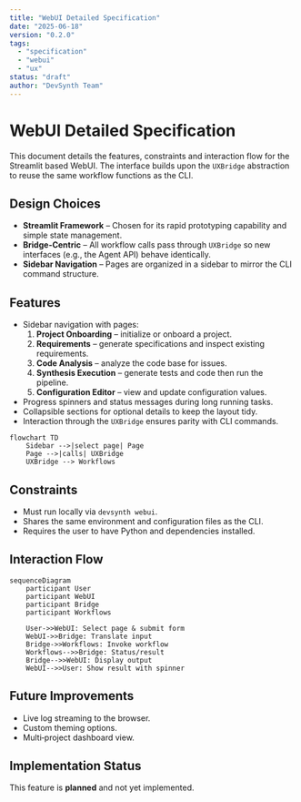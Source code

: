 ```yaml
---
title: "WebUI Detailed Specification"
date: "2025-06-18"
version: "0.2.0"
tags:
  - "specification"
  - "webui"
  - "ux"
status: "draft"
author: "DevSynth Team"
---
```


# WebUI Detailed Specification

This document details the features, constraints and interaction flow for the Streamlit based WebUI. The interface builds upon the `UXBridge` abstraction to reuse the same workflow functions as the CLI.

## Design Choices

- **Streamlit Framework** – Chosen for its rapid prototyping capability and
  simple state management.
- **Bridge-Centric** – All workflow calls pass through `UXBridge` so new
  interfaces (e.g., the Agent API) behave identically.
- **Sidebar Navigation** – Pages are organized in a sidebar to mirror the CLI
  command structure.

## Features

- Sidebar navigation with pages:
  1. **Project Onboarding** – initialize or onboard a project.
  2. **Requirements** – generate specifications and inspect existing requirements.
  3. **Code Analysis** – analyze the code base for issues.
  4. **Synthesis Execution** – generate tests and code then run the pipeline.
  5. **Configuration Editor** – view and update configuration values.
- Progress spinners and status messages during long running tasks.
- Collapsible sections for optional details to keep the layout tidy.
- Interaction through the `UXBridge` ensures parity with CLI commands.

```mermaid
flowchart TD
    Sidebar -->|select page| Page
    Page -->|calls| UXBridge
    UXBridge --> Workflows
```

## Constraints

- Must run locally via `devsynth webui`.
- Shares the same environment and configuration files as the CLI.
- Requires the user to have Python and dependencies installed.

## Interaction Flow

```mermaid
sequenceDiagram
    participant User
    participant WebUI
    participant Bridge
    participant Workflows

    User->>WebUI: Select page & submit form
    WebUI->>Bridge: Translate input
    Bridge->>Workflows: Invoke workflow
    Workflows-->>Bridge: Status/result
    Bridge-->>WebUI: Display output
    WebUI-->>User: Show result with spinner
```

## Future Improvements

- Live log streaming to the browser.
- Custom theming options.
- Multi‑project dashboard view.
## Implementation Status

This feature is **planned** and not yet implemented.
